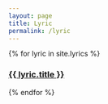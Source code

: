 ```yaml
---
layout: page
title: Lyric
permalink: /lyric
---
```


{% for lyric in site.lyrics %}
<div>
  <a href="{{ lyric.url | relative_url }}" class="post-link">
    <h3 class="h1 post-title">{{ lyric.title }}</h3>
  </a>
</div>
{% endfor %}


